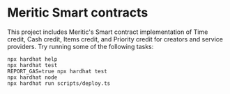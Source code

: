 # Meritic Smart contracts

This project includes Meritic's Smart contract implementation of Time credit, Cash credit, Items credit, and Priority credit for creators and service providers. 
Try running some of the following tasks:

```shell
npx hardhat help
npx hardhat test
REPORT_GAS=true npx hardhat test
npx hardhat node
npx hardhat run scripts/deploy.ts
```
